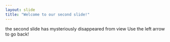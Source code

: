 ```yaml
---
layout: slide
title: "Welcome to our second slide!"
---
```

the second slide has mysteriously disappeared from view
Use the left arrow to go back!
